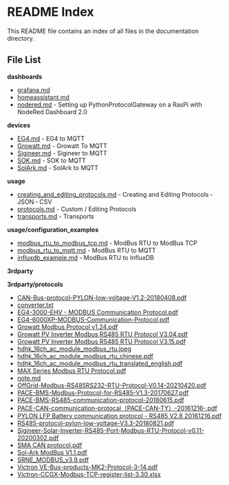 # README Index

This README file contains an index of all files in the documentation directory.

## File List

**dashboards**


- [grafana.md](dashboards/grafana.md)
- [homeassistant.md](dashboards/homeassistant.md)
- [nodered.md](dashboards/nodered.md) -  Setting up PythonProtocolGateway on a RasPi with NodeRed Dashboard 2.0

**devices**


- [EG4.md](devices/EG4.md) -  EG4 to MQTT
- [Growatt.md](devices/Growatt.md) -  Growatt To MQTT
- [Sigineer.md](devices/Sigineer.md) -  Sigineer to MQTT
- [SOK.md](devices/SOK.md) -  SOK to MQTT
- [SolArk.md](devices/SolArk.md) -  SolArk to MQTT

**usage**


- [creating_and_editing_protocols.md](usage/creating_and_editing_protocols.md) -  Creating and Editing Protocols ‐ JSON ‐ CSV
- [protocols.md](usage/protocols.md) -  Custom / Editing Protocols
- [transports.md](usage/transports.md) -  Transports

**usage/configuration_examples**


- [modbus_rtu_to_modbus_tcp.md](usage/configuration_examples/modbus_rtu_to_modbus_tcp.md) -  ModBus RTU to ModBus TCP
- [modbus_rtu_to_mqtt.md](usage/configuration_examples/modbus_rtu_to_mqtt.md) -  ModBus RTU to MQTT
- [influxdb_example.md](usage/configuration_examples/influxdb_example.md) -  ModBus RTU to InfluxDB

**3rdparty**



**3rdparty/protocols**


- [CAN-Bus-protocol-PYLON-low-voltage-V1.2-20180408.pdf](3rdparty/protocols/CAN-Bus-protocol-PYLON-low-voltage-V1.2-20180408.pdf)
- [converter.txt](3rdparty/protocols/converter.txt)
- [EG4-3000-EHV - MODBUS Communication Protocol.pdf](3rdparty/protocols/EG4-3000-EHV%20-%20MODBUS%20Communication%20Protocol.pdf)
- [EG4-6000XP-MODBUS-Communication-Protocol.pdf](3rdparty/protocols/EG4-6000XP-MODBUS-Communication-Protocol.pdf)
- [Growatt Modbus Protocol v1.24.pdf](3rdparty/protocols/Growatt%20Modbus%20Protocol%20v1.24.pdf)
- [Growatt PV Inverter Modbus RS485 RTU Protocol V3.04.pdf](3rdparty/protocols/Growatt%20PV%20Inverter%20Modbus%20RS485%20RTU%20Protocol%20V3.04.pdf)
- [Growatt PV Inverter Modbus RS485 RTU Protocol V3.15.pdf](3rdparty/protocols/Growatt%20PV%20Inverter%20Modbus%20RS485%20RTU%20Protocol%20V3.15.pdf)
- [hdhk_16ch_ac_module_modbus_rtu.jpeg](3rdparty/protocols/hdhk_16ch_ac_module_modbus_rtu.jpeg)
- [hdhk_16ch_ac_module_modbus_rtu_chinese.pdf](3rdparty/protocols/hdhk_16ch_ac_module_modbus_rtu_chinese.pdf)
- [hdhk_16ch_ac_module_modbus_rtu_translated_english.pdf](3rdparty/protocols/hdhk_16ch_ac_module_modbus_rtu_translated_english.pdf)
- [MAX Series Modbus RTU Protocol.pdf](3rdparty/protocols/MAX%20Series%20Modbus%20RTU%20Protocol.pdf)
- [note.md](3rdparty/protocols/note.md)
- [OffGrid-Modbus-RS485RS232-RTU-Protocol-V0.14-20210420.pdf](3rdparty/protocols/OffGrid-Modbus-RS485RS232-RTU-Protocol-V0.14-20210420.pdf)
- [PACE-BMS-Modbus-Protocol-for-RS485-V1.3-20170627.pdf](3rdparty/protocols/PACE-BMS-Modbus-Protocol-for-RS485-V1.3-20170627.pdf)
- [PACE-BMS-RS485-communication-protocol-20180615.pdf](3rdparty/protocols/PACE-BMS-RS485-communication-protocol-20180615.pdf)
- [PACE-CAN-communication-protocal（PACE-CAN-TY）-20161216-.pdf](3rdparty/protocols/PACE-CAN-communication-protocal%EF%BC%88PACE-CAN-TY%EF%BC%89-20161216-.pdf)
- [PYLON LFP Battery communication protocol - RS485 V2.8 20161216.pdf](3rdparty/protocols/PYLON%20LFP%20Battery%20communication%20protocol%20-%20RS485%20V2.8%2020161216.pdf)
- [RS485-protocol-pylon-low-voltage-V3.3-20180821.pdf](3rdparty/protocols/RS485-protocol-pylon-low-voltage-V3.3-20180821.pdf)
- [Sigineer-Solar-Inverter-RS485-Port-Modbus-RTU-Protocol-v0.11-20200302.pdf](3rdparty/protocols/Sigineer-Solar-Inverter-RS485-Port-Modbus-RTU-Protocol-v0.11-20200302.pdf)
- [SMA CAN protocol.pdf](3rdparty/protocols/SMA%20CAN%20protocol.pdf)
- [Sol-Ark ModBus V1.1.pdf](3rdparty/protocols/Sol-Ark%20ModBus%20V1.1.pdf)
- [SRNE_MODBUS_v3.9.pdf](3rdparty/protocols/SRNE_MODBUS_v3.9.pdf)
- [Victron VE-Bus-products-MK2-Protocol-3-14.pdf](3rdparty/protocols/Victron%20VE-Bus-products-MK2-Protocol-3-14.pdf)
- [Victron-CCGX-Modbus-TCP-register-list-3.30.xlsx](3rdparty/protocols/Victron-CCGX-Modbus-TCP-register-list-3.30.xlsx)

